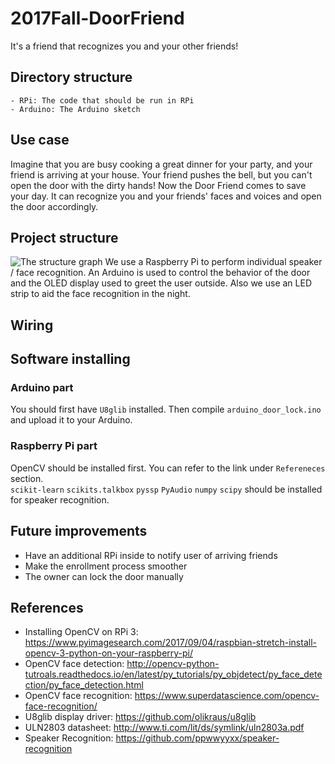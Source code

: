 # 2017Fall-DoorFriend
It's a friend that recognizes you and your other friends!

## Directory structure
    - RPi: The code that should be run in RPi
    - Arduino: The Arduino sketch

## Use case
Imagine that you are busy cooking a great dinner for your party, and your friend is arriving at your house. Your friend pushes the bell, but you can't open the door with the dirty hands! Now the Door Friend comes to save your day. It can recognize you and your friends' faces and voices and open the door accordingly.

## Project structure
![The structure graph](https://i.imgur.com/fTyPmXD.png)
We use a Raspberry Pi to perform individual speaker / face recognition. An Arduino is used to control the behavior of the door and the OLED display used to greet the user outside. Also we use an LED strip to aid the face recognition in the night.

## Wiring

## Software installing
### Arduino part
You should first have `U8glib` installed. Then compile `arduino_door_lock.ino` and upload it to your Arduino.

### Raspberry Pi part
OpenCV should be installed first. You can refer to the link under `Refereneces` section. <br>
`scikit-learn` `scikits.talkbox` `pyssp` `PyAudio` `numpy` `scipy` should be installed for speaker recognition.

## Future improvements
- Have an additional RPi inside to notify user of arriving friends
- Make the enrollment process smoother
- The owner can lock the door manually

## References
- Installing OpenCV on RPi 3: <https://www.pyimagesearch.com/2017/09/04/raspbian-stretch-install-opencv-3-python-on-your-raspberry-pi/>
- OpenCV face detection: <http://opencv-python-tutroals.readthedocs.io/en/latest/py_tutorials/py_objdetect/py_face_detection/py_face_detection.html>
- OpenCV face recognition: <https://www.superdatascience.com/opencv-face-recognition/>
- U8glib display driver: <https://github.com/olikraus/u8glib>
- ULN2803 datasheet: <http://www.ti.com/lit/ds/symlink/uln2803a.pdf>
- Speaker Recognition: <https://github.com/ppwwyyxx/speaker-recognition>
